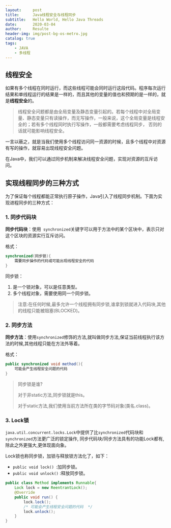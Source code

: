 ```yaml
---
layout:     post               
title:      Java线程安全与线程同步               
subtitle:   Hello World, Hello Java Threads 
date:       2020-03-04              
author:     Resulte                      
header-img: img/post-bg-os-metro.jpg  
catalog: true                       
tags:                               
    - JAVA
	- 多线程
---
```


## 线程安全

如果有多个线程在同时运行，而这些线程可能会同时运行这段代码。程序每次运行结果和单线程运行的结果是一样的，而且其他的变量的值也和预期的是一样的，就是**线程安全**的。 

> 线程安全问题都是由全局变量及静态变量引起的。若每个线程中对全局变量、静态变量只有读操作，而无写操作，一般来说，这个全局变量是线程安全的；若有多个线程同时执行写操作，一般都需要考虑线程同步， 否则的话就可能影响线程安全。 

一言以蔽之，就是当我们使用多个线程访问同一资源的时候，且多个线程中对资源有写的操作，就容易出现线程安全问题。

在Java中，我们可以通过同步机制来解决线程安全问题，实现对资源的互斥访问。

## 实现线程同步的三种方式

为了保证每个线程都能正常执行原子操作，Java引入了线程同步机制。下面为实现进程同步的三种方式：

### **1. 同步代码块**

**同步代码块**：使用` synchronized`关键字可以用于方法中的某个区块中，表示只对这个区块的资源实行互斥访问。

格式：

```java
synchronized(同步锁){ 
    需要同步操作的代码或可能出现线程安全的代码 
}
```

同步锁：

1. 是一个锁对象，可以是任意类型。
2. 多个线程对象，需要使用同一个同步锁。

> 注意:在任何时候,最多允许一个线程拥有同步锁,谁拿到锁就进入代码块,其他的线程只能被阻塞(BLOCKED)。 

### **2. 同步方法**

**同步方法**：使用`synchronized`修饰的方法,就叫做同步方法,保证当前线程执行该方法的时候,其他线程只能在方法外等着。 

格式：

```java
public synchronized void method(){ 
    可能会产生线程安全问题的代码 
}
```

> 同步锁是谁? 
>
> 对于非static方法,同步锁就是this。 
>
> 对于static方法,我们使用当前方法所在类的字节码对象(类名.class)。 

### **3. Lock锁**

`java.util.concurrent.locks.Lock`中提供了比`synchronized`代码块和`synchronized`方法更广泛的锁定操作, 同步代码块/同步方法具有的功能Lock都有,除此之外更强大,更体现面向象。 

Lock锁也称同步锁，加锁与释放锁方法化了，如下：

- `public void lock() `:加同步锁。
- `public void unlock()` :释放同步锁。

```java
public class Method implements Runnable{
    Lock lock = new ReentrantLock();
    @Override 
    public void run() {
        lock.lock();
        /* 可能会产生线程安全问题的代码  */
        lock.unlock();
    }
}
```

